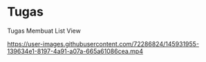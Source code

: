 # Tugas
Tugas Membuat List View


https://user-images.githubusercontent.com/72286824/145931955-139634e1-8197-4a91-a07a-665a61086cea.mp4

